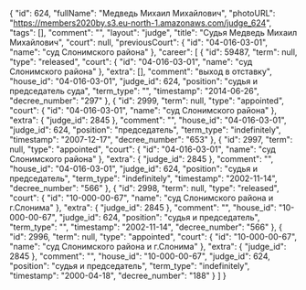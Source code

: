 {
    "id": 624,
    "fullName": "Медведь Михаил Михайлович",
    "photoURL": "https://members2020by.s3.eu-north-1.amazonaws.com/judge_624",
    "tags": [],
    "comment": "",
    "layout": "judge",
    "title": "Судья Медведь Михаил Михайлович",
    "court": null,
    "previousCourt": {
        "id": "04-016-03-01",
        "name": "суд Слонимского района"
    },
    "career": [
        {
            "id": 59487,
            "term": null,
            "type": "released",
            "court": {
                "id": "04-016-03-01",
                "name": "суд Слонимского района"
            },
            "extra": [],
            "comment": "выход в отставку",
            "house_id": "04-016-03-01",
            "judge_id": 624,
            "position": "судья и председатель суда",
            "term_type": "",
            "timestamp": "2014-06-26",
            "decree_number": "297"
        },
        {
            "id": 2999,
            "term": null,
            "type": "appointed",
            "court": {
                "id": "04-016-03-01",
                "name": "суд Слонимского района"
            },
            "extra": {
                "judge_id": 2845
            },
            "comment": "",
            "house_id": "04-016-03-01",
            "judge_id": 624,
            "position": "председатель",
            "term_type": "indefinitely",
            "timestamp": "2007-12-17",
            "decree_number": "653"
        },
        {
            "id": 2997,
            "term": null,
            "type": "appointed",
            "court": {
                "id": "04-016-03-01",
                "name": "суд Слонимского района"
            },
            "extra": {
                "judge_id": 2845
            },
            "comment": "",
            "house_id": "04-016-03-01",
            "judge_id": 624,
            "position": "судья и председатель",
            "term_type": "indefinitely",
            "timestamp": "2002-11-14",
            "decree_number": "566"
        },
        {
            "id": 2998,
            "term": null,
            "type": "released",
            "court": {
                "id": "10-000-00-67",
                "name": "суд Слонимского района и г.Слонима"
            },
            "extra": {
                "judge_id": 2845
            },
            "comment": "",
            "house_id": "10-000-00-67",
            "judge_id": 624,
            "position": "судья и председатель",
            "term_type": "",
            "timestamp": "2002-11-14",
            "decree_number": "566"
        },
        {
            "id": 2996,
            "term": null,
            "type": "appointed",
            "court": {
                "id": "10-000-00-67",
                "name": "суд Слонимского района и г.Слонима"
            },
            "extra": {
                "judge_id": 2845
            },
            "comment": "",
            "house_id": "10-000-00-67",
            "judge_id": 624,
            "position": "судья и председатель",
            "term_type": "indefinitely",
            "timestamp": "2000-04-18",
            "decree_number": "188"
        }
    ]
}